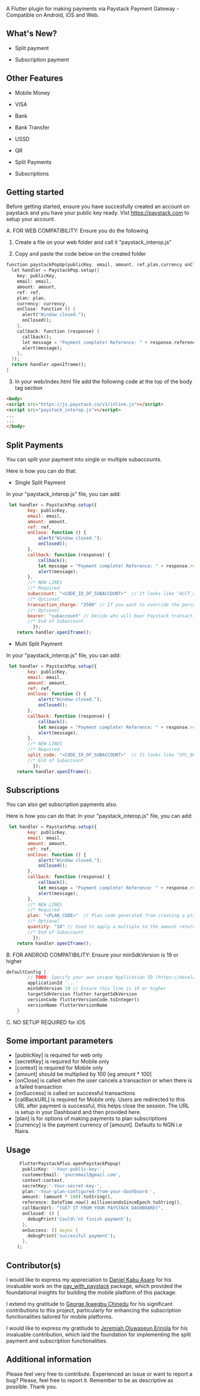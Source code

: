 <!--
This README describes the package. If you publish this package to pub.dev,
this README's contents appear on the landing page for your package.

For information about how to write a good package README, see the guide for
[writing package pages](https://dart.dev/guides/libraries/writing-package-pages).

For general information about developing packages, see the Dart guide for
[creating packages](https://dart.dev/guides/libraries/create-library-packages)
and the Flutter guide for
[developing packages and plugins](https://flutter.dev/developing-packages).
-->

A Flutter plugin for making payments via Paystack Payment Gateway - Compatible on Android, iOS and Web.

## What's New?

- Split payment

- Subscription payment



## Other Features

- Mobile Money

- VISA

- Bank

- Bank Transfer

- USSD

- QR

- Split Payments

- Subscriptions

## Getting started

Before getting started, ensure you have succesfully created an account on paystack and you have your public key ready. Vist <https://paystack.com> to setup your account.

A. FOR WEB COMPATIBILITY: Ensure you do the following

1. Create a file on your web folder and call it "paystack_interop.js"

2. Copy and paste the code below on the created folder

```dart
function paystackPopUp(publicKey, email, amount, ref,plan,currency onClosed, callback) {
  let handler = PaystackPop.setup({
    key: publicKey,
    email: email,
    amount: amount,
    ref: ref,
    plan: plan,
    currency: currency,
    onClose: function () {
      alert("Window closed.");
      onClosed();
    },
    callback: function (response) {
      callback();
      let message = "Payment complete! Reference: " + response.reference;
      alert(message);
    },
  });
  return handler.openIframe();
}
```

3. In your web/index.html file add the following code at the top of the body tag section

```html
<body>
<script src="https://js.paystack.co/v1/inline.js"></script>
<script src="paystack_interop.js"></script>
...
...
</body>
```

## Split Payments

You can split your payment into single or multiple subaccounts.

Here is how you can do that:

- Single Split Payment

In your "paystack_interop.js" file, you can add:

```js
 let handler = PaystackPop.setup({
        key: publicKey,
        email: email,
        amount: amount,
        ref: ref,
        onClose: function () {
            alert("Window closed.");
            onClosed();
        },
        callback: function (response) {
            callback();
            let message = "Payment complete! Reference: " + response.reference;
            alert(message);
        },
        //* NEW LINES
        //* Required
        subaccount: "<CODE_ID_OF_SUBACCOUNT>"  // It looks like "ACCT_osl1da48je0lez6"
        //* Optional
        transaction_charge: "2500" // If you want to override the percentage and use the flat fee.
        //* Optional
        bearer: "subaccount" // Decide who will bear Paystack transaction charges between account and subaccount. Defaults to account
        //* End of Subaccount
          });
    return handler.openIframe();
```

- Multi Split Payment

In your "paystack_interop.js" file, you can add:

```js
 let handler = PaystackPop.setup({
        key: publicKey,
        email: email,
        amount: amount,
        ref: ref,
        onClose: function () {
            alert("Window closed.");
            onClosed();
        },
        callback: function (response) {
            callback();
            let message = "Payment complete! Reference: " + response.reference;
            alert(message);
        },
        //* NEW LINES
        //* Required
        split_code: "<CODE_ID_OF_SUBACCOUNT>"  // It looks like "SPL_98WF13Eb3w. The split code of the transaction split"
        //* End of Subaccount
          });
    return handler.openIframe();
```

## Subscriptions

You can also get subscription payments also.

Here is how you can do that:
In your "paystack_interop.js" file, you can add:

```js
 let handler = PaystackPop.setup({
        key: publicKey,
        email: email,
        amount: amount,
        ref: ref,
        onClose: function () {
            alert("Window closed.");
            onClosed();
        },
        callback: function (response) {
            callback();
            let message = "Payment complete! Reference: " + response.reference;
            alert(message);
        },
        //* NEW LINES
        //* Required
        plan: "<PLAN_CODE>"  // Plan code generated from creating a plan. This makes the payment become a subscription payment
        //* Optional
        quantity: "10" // Used to apply a multiple to the amount returned by the plan code above.
        //* End of Subaccount
          });
    return handler.openIframe();
```

B. FOR ANDROID COMPATIBILITY: Ensure your minSdkVersion is 19 or higher

```dart
defaultConfig {
        // TODO: Specify your own unique Application ID (https://developer.android.com/studio/build/application-id.html).
        applicationId '...'
        minSdkVersion 19 // Ensure this line is 19 or higher
        targetSdkVersion flutter.targetSdkVersion
        versionCode flutterVersionCode.toInteger()
        versionName flutterVersionName
    }
```

C. NO SETUP REQUIRED for iOS

## Some important parameters

- [publicKey] is required for web only
- [secretKey] is required for Mobile only
- [context] is required for Mobile only
- [amount] should be multiplied by 100 [eg amount * 100]
- [onClose] is called when the user cancels a transaction or when there is a failed transaction
- [onSuccess] is called on successful transactions
- [callBackURL] is required for Mobile only. Users are redirected to this URL after payment is successful, this helps close the session. The URL is setup in your Dashboard and then provided here.
- [plan] is for options of making payments to plan subscriptions
- [currency] is the payment currency of [amount]. Defaults to NGN i.e Naira.

## Usage

```dart
     FlutterPaystackPlus.openPaystackPopup(
      publicKey: '-Your-public-key-',
      customerEmail: 'youremail@gmail.com',
      context:context,
      secretKey:'-Your-secret-key-',
      plan:'-Your-plan-configured-from-your-dashboard-',
      amount: (amount * 100).toString(),
      reference: DateTime.now().millisecondsSinceEpoch.toString(),
      callBackUrl: "[GET IT FROM YOUR PAYSTACK DASHBOARD]",
      onClosed: () {
        debugPrint('Could\'nt finish payment');
      },
      onSuccess: () async {
        debugPrint('successful payment');
      },
    );
```

## Contributor(s)

I would like to express my appreciation to [Daniel Kabu Asare](https://github.com/popekabu) for his invaluable work on the [pay_with_paystack](https://pub.dev/packages/pay_with_paystack) package, which provided the foundational insights for building the mobile platform of this package.

I extend my gratitude to [George Ikwegbu Chinedu](https://github.com/gikwegbu) for his significant contributions to this project, particularly for enhancing the subscription functionalities tailored for mobile platforms.

I would like to express my gratitude to [Jeremiah Oluwaseun Erinola](https://github.com/jeremiahseun) for his invaluable contribution, which laid the foundation for implementing the split payment and subscription functionalities.

## Additional information

Please feel very free to contribute. Experienced an issue or want to report a bug? Please, feel free to report it. Remember to be as descriptive as possible.
Thank you.
